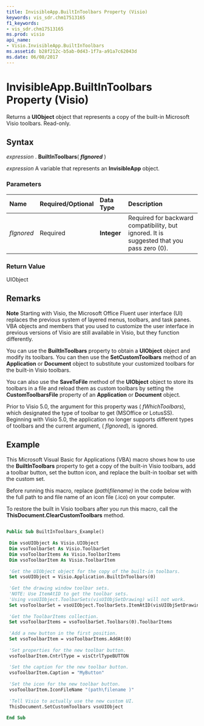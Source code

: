 ```yaml
---
title: InvisibleApp.BuiltInToolbars Property (Visio)
keywords: vis_sdr.chm17513165
f1_keywords:
- vis_sdr.chm17513165
ms.prod: visio
api_name:
- Visio.InvisibleApp.BuiltInToolbars
ms.assetid: b28f212c-b5ab-0d43-1f7a-a91a7c62043d
ms.date: 06/08/2017
---
```



# InvisibleApp.BuiltInToolbars Property (Visio)

Returns a **UIObject** object that represents a copy of the built-in Microsoft Visio toolbars. Read-only.


## Syntax

 _expression_ . **BuiltInToolbars**( **_fIgnored_** )

 _expression_ A variable that represents an **InvisibleApp** object.


### Parameters



|**Name**|**Required/Optional**|**Data Type**|**Description**|
|:-----|:-----|:-----|:-----|
| _fIgnored_|Required| **Integer**|Required for backward compatibility, but ignored. It is suggested that you pass zero (0).|

### Return Value

UIObject


## Remarks


 **Note**  Starting with Visio, the Microsoft Office Fluent user interface (UI) replaces the previous system of layered menus, toolbars, and task panes. VBA objects and members that you used to customize the user interface in previous versions of Visio are still available in Visio, but they function differently.

You can use the **BuiltInToolbars** property to obtain a **UIObject** object and modify its toolbars. You can then use the **SetCustomToolbars** method of an **Application** or **Document** object to substitute your customized toolbars for the built-in Visio toolbars.

You can also use the **SaveToFile** method of the **UIObject** object to store its toolbars in a file and reload them as custom toolbars by setting the **CustomToolbarsFile** property of an **Application** or **Document** object.

Prior to Visio 5.0, the argument for this property was ( _fWhichToolbars_), which designated the type of toolbar to get (MSOffice or LotusSS). Beginning with Visio 5.0, the application no longer supports different types of toolbars and the current argument, ( _fIgnored_), is ignored.


## Example

This Microsoft Visual Basic for Applications (VBA) macro shows how to use the **BuiltInToolbars** property to get a copy of the built-in Visio toolbars, add a toolbar button, set the button icon, and replace the built-in toolbar set with the custom set.

Before running this macro, replace  _(path\filename)_ in the code below with the full path to and file name of an icon file (.ico) on your computer.

To restore the built in Visio toolbars after you run this macro, call the **ThisDocument.ClearCustomToolbars** method.




```vb
 
Public Sub BuiltInToolbars_Example() 
 
 Dim vsoUIObject As Visio.UIObject 
 Dim vsoToolbarSet As Visio.ToolbarSet 
 Dim vsoToolbarItems As Visio.ToolbarItems 
 Dim vsoToolbarItem As Visio.ToolbarItem 
 
 'Get the UIObject object for the copy of the built-in toolbars. 
 Set vsoUIObject = Visio.Application.BuiltInToolbars(0) 
 
 'Get the drawing window toolbar sets. 
 'NOTE: Use ItemAtID to get the toolbar sets. 
 'Using vsoUIObject.ToolbarSets(visUIObjSetDrawing) will not work. 
 Set vsoToolbarSet = vsoUIObject.ToolbarSets.ItemAtID(visUIObjSetDrawing) 
 
 'Get the ToolbarItems collection. 
 Set vsoToolbarItems = vsoToolbarSet.Toolbars(0).ToolbarItems 
 
 'Add a new button in the first position. 
 Set vsoToolbarItem = vsoToolbarItems.AddAt(0) 
 
 'Set properties for the new toolbar button. 
 vsoToolbarItem.CntrlType = visCtrlTypeBUTTON 
 
 'Set the caption for the new toolbar button. 
 vsoToolbarItem.Caption = "MyButton" 
 
 'Set the icon for the new toolbar button. 
 vsoToolbarItem.IconFileName "(path\filename )" 
 
 'Tell Visio to actually use the new custom UI. 
 ThisDocument.SetCustomToolbars vsoUIObject 
 
End Sub
```



